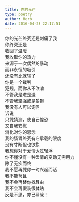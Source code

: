 ```yaml
---  
title: 你的光芒  
type: poetry  
author: Herb  
date: 2016-04-28 22:17:51    
---  
```

你的光芒终究还是刺痛了我  
你终究还是  
收回了温暖  
我收取你的热力  
来源于一次偶然的暴动  
而非永恒的吸引    
还没有比就输了  
你是一个裁判  
犯规，而你从不吹哨  
不管我是进是退  
不管我坚强或是狼狈    
我没有人可以询问  
诉说  
只凭猜测，使自己惶恐  
又自我安慰  
消化对你的思念  
我的肠胃终究有它承载的限度  
没有寸断但也欲裂    
我想你对于爱情太过轻浮  
你不懂没有一种爱情的变动无需用力  
除了无疾而终    
我不愿再凭你一时兴起而活  
我不能苟且  
我不会再替你找理由  
我不会再假装很体贴  
反是不思，亦已焉哉！